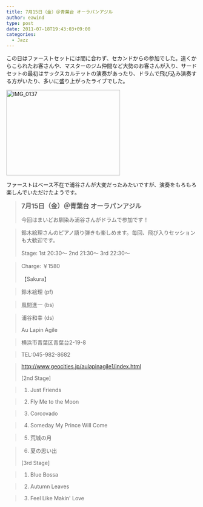 ```yaml
---
title: 7月15日（金）＠青葉台 オーラパンアジル
author: eawind
type: post
date: 2011-07-18T19:43:03+09:00
categories:
  - Jazz
---
```

この日はファーストセットには間に合わず、セカンドからの参加でした。遠くからこられたお客さんや、マスターのジム仲間など大勢のお客さんが入り、サードセットの最初はサックスカルテットの演奏があったり、ドラムで飛び込み演奏する方がいたり、多いに盛り上がったライブでした。

[<img class="alignnone size-medium wp-image-919" src="/img/wp/2011/07/IMG_0137.jpg" alt="IMG_0137" width="300" height="225" srcset="/img/wp/2011/07/IMG_0137.jpg 300w, /img/wp/2011/07/IMG_0137-1024x768.jpg 1024w" sizes="(max-width: 300px) 100vw, 300px" />][1]

ファーストはベース不在で浦谷さんが大変だったみたいですが、演奏をもろもろ楽しんでいただけたようです。

> **<big>7月15日（金）＠青葉台 オーラパンアジル</big>**
>
> 今回はまいどお馴染み浦谷さんがドラムで参加です！

> 鈴木絵理さんのピアノ語り弾きも楽しめます。毎回、飛び入りセッションも大歓迎です。
>
> Stage: 1st 20:30〜 2nd 21:30〜 3rd 22:30〜

> Charge: ￥1580
>
> 【Sakura】

> 鈴木絵理 (pf)

> 風間進一 (bs)

> 浦谷和幸 (ds)
>
> Au Lapin Agile

> 横浜市青葉区青葉台2-19-8

> TEL:045-982-8682

> http://www.geocities.jp/aulapinagile1/index.html
>
> [2nd Stage]

> 1. Just Friends

> 2. Fly Me to the Moon

> 3. Corcovado

> 4. Someday My Prince Will Come

> 5. 荒城の月

> 6. 夏の思い出
>
> [3rd Stage]

> 1. Blue Bossa

> 2. Autumn Leaves

> 3. Feel Like Makin' Love

 [1]: /img/wp/2011/07/IMG_0137.jpg
